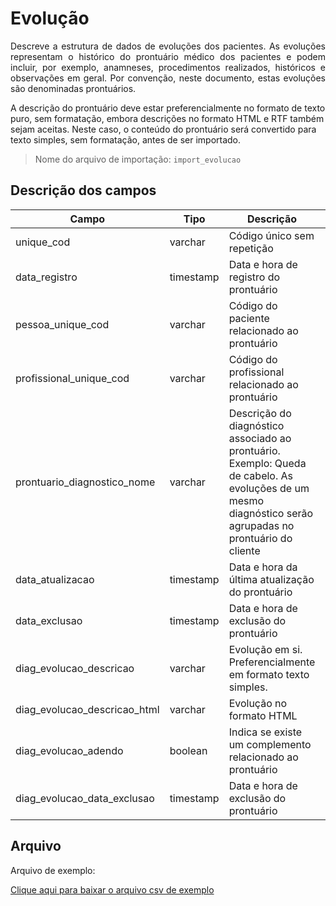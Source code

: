 # Evolução
<p align="justify"> 
Descreve a estrutura de dados de evoluções dos pacientes. As evoluções representam o histórico do prontuário médico dos pacientes e podem incluir, por exemplo, anamneses, procedimentos realizados, históricos e observações em geral. Por convenção, neste documento, estas evoluções são denominadas prontuários. 
 </p>
 A descrição do prontuário deve estar preferencialmente no formato de texto puro, sem formatação, embora descrições no formato HTML e RTF também sejam aceitas. Neste caso, o conteúdo do prontuário será convertido para texto simples, sem formatação, antes de ser importado.

> Nome do arquivo de importação: `import_evolucao`


## Descrição dos campos

| Campo                       | Tipo      | Descrição                                                                  | Restrição       |
|-----------------------------|-----------|----------------------------------------------------------------------------|-----------------|
| unique_cod                 | varchar     | Código único sem repetição                        |     Obrigatório            |
| data_registro               | timestamp | Data e hora de registro do prontuário                                       |   Obrigatório              |
| pessoa_unique_cod          | varchar     | Código do paciente relacionado ao prontuário                          |  Obrigatório               |
| profissional_unique_cod    | varchar     | Código do profissional relacionado ao prontuário                    |     Obrigatório            |
| prontuario_diagnostico_nome | varchar     | Descrição do diagnóstico associado ao prontuário. Exemplo: Queda de cabelo. As evoluções de um mesmo diagnóstico serão agrupadas no prontuário do cliente                                 |                 |
| data_atualizacao            | timestamp | Data e hora da última atualização do prontuário              |                 |
| data_exclusao               | timestamp | Data e hora de exclusão do prontuário                        |                 |
| diag_evolucao_descricao     | varchar   | Evolução em si. Preferencialmente em formato texto simples.                                      | Obrigatório                |
| diag_evolucao_descricao_html     | varchar   | Evolução no formato HTML                             | Opcional                |
| diag_evolucao_adendo        | boolean | Indica se existe um complemento relacionado ao prontuário           |                 |
| diag_evolucao_data_exclusao | timestamp | Data e hora de exclusão do prontuário                         |                 |




## Arquivo
<p align="justify">Arquivo de exemplo:</p>

[Clique aqui para baixar o arquivo csv de exemplo](arquivos_exemplos/evolucao.csv ':ignore')